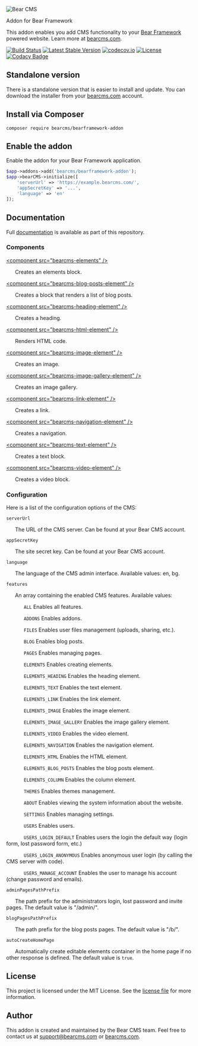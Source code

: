 ![Bear CMS](https://bearcms.github.io/bearcms-logo-for-github.png)

Addon for Bear Framework

This addon enables you add CMS functionality to your [Bear Framework](https://bearframework.com/) powered website. Learn more at [bearcms.com](https://bearcms.com/).

[![Build Status](https://travis-ci.org/bearcms/bearframework-addon.svg)](https://travis-ci.org/bearcms/bearframework-addon)
[![Latest Stable Version](https://poser.pugx.org/bearcms/bearframework-addon/v/stable)](https://packagist.org/packages/bearcms/bearframework-addon)
[![codecov.io](https://codecov.io/github/bearcms/bearframework-addon/coverage.svg?branch=master)](https://codecov.io/github/bearcms/bearframework-addon?branch=master)
[![License](https://poser.pugx.org/bearcms/bearframework-addon/license)](https://packagist.org/packages/bearcms/bearframework-addon)
[![Codacy Badge](https://api.codacy.com/project/badge/Grade/45344c8c617d466bad42e4cbd5313b65)](https://www.codacy.com/app/ivo_2/bearframework-addon)

## Standalone version

There is a standalone version that is easier to install and update. You can download the installer from your [bearcms.com](https://bearcms.com/) account.

## Install via Composer

```shell
composer require bearcms/bearframework-addon
```

## Enable the addon
Enable the addon for your Bear Framework application.

```php
$app->addons->add('bearcms/bearframework-addon');
$app->bearCMS->initialize([
    'serverUrl' => 'https://example.bearcms.com/',
    'appSecretKey' => '...',
    'language' => 'en'
]);
```

## Documentation

Full [documentation](https://github.com/bearcms/bearframework-addon/blob/master/docs/markdown/index.md) is available as part of this repository.

### Components

[&lt;component src="bearcms-elements" /&gt;](https://github.com/bearcms/bearframework-addon/blob/master/docs/components/bearcms-elements.md)

&nbsp;&nbsp;&nbsp;&nbsp;&nbsp;&nbsp;Creates an elements block.

[&lt;component src="bearcms-blog-posts-element" /&gt;](https://github.com/bearcms/bearframework-addon/blob/master/docs/components/bearcms-blog-posts-element.md)

&nbsp;&nbsp;&nbsp;&nbsp;&nbsp;&nbsp;Creates a block that renders a list of blog posts.

[&lt;component src="bearcms-heading-element" /&gt;](https://github.com/bearcms/bearframework-addon/blob/master/docs/components/bearcms-heading-element.md)

&nbsp;&nbsp;&nbsp;&nbsp;&nbsp;&nbsp;Creates a heading.

[&lt;component src="bearcms-html-element" /&gt;](https://github.com/bearcms/bearframework-addon/blob/master/docs/components/bearcms-html-element.md)

&nbsp;&nbsp;&nbsp;&nbsp;&nbsp;&nbsp;Renders HTML code.

[&lt;component src="bearcms-image-element" /&gt;](https://github.com/bearcms/bearframework-addon/blob/master/docs/components/bearcms-image-element.md)

&nbsp;&nbsp;&nbsp;&nbsp;&nbsp;&nbsp;Creates an image.

[&lt;component src="bearcms-image-gallery-element" /&gt;](https://github.com/bearcms/bearframework-addon/blob/master/docs/components/bearcms-image-gallery-element.md)

&nbsp;&nbsp;&nbsp;&nbsp;&nbsp;&nbsp;Creates an image gallery.

[&lt;component src="bearcms-link-element" /&gt;](https://github.com/bearcms/bearframework-addon/blob/master/docs/components/bearcms-link-element.md)

&nbsp;&nbsp;&nbsp;&nbsp;&nbsp;&nbsp;Creates a link.

[&lt;component src="bearcms-navigation-element" /&gt;](https://github.com/bearcms/bearframework-addon/blob/master/docs/components/bearcms-navigation-element.md)

&nbsp;&nbsp;&nbsp;&nbsp;&nbsp;&nbsp;Creates a navigation.

[&lt;component src="bearcms-text-element" /&gt;](https://github.com/bearcms/bearframework-addon/blob/master/docs/components/bearcms-text-element.md)

&nbsp;&nbsp;&nbsp;&nbsp;&nbsp;&nbsp;Creates a text block.

[&lt;component src="bearcms-video-element" /&gt;](https://github.com/bearcms/bearframework-addon/blob/master/docs/components/bearcms-video-element.md)

&nbsp;&nbsp;&nbsp;&nbsp;&nbsp;&nbsp;Creates a video block.

### Configuration

Here is a list of the configuration options of the CMS:

`serverUrl`

&nbsp;&nbsp;&nbsp;&nbsp;&nbsp;&nbsp;The URL of the CMS server. Can be found at your Bear CMS account.

`appSecretKey`

&nbsp;&nbsp;&nbsp;&nbsp;&nbsp;&nbsp;The site secret key. Can be found at your Bear CMS account.

`language`

&nbsp;&nbsp;&nbsp;&nbsp;&nbsp;&nbsp;The language of the CMS admin interface. Available values: en, bg.

`features`

&nbsp;&nbsp;&nbsp;&nbsp;&nbsp;&nbsp;An array containing the enabled CMS features. Available values:

&nbsp;&nbsp;&nbsp;&nbsp;&nbsp;&nbsp;&nbsp;&nbsp;&nbsp;&nbsp;&nbsp;&nbsp;`ALL` Enables all features.

&nbsp;&nbsp;&nbsp;&nbsp;&nbsp;&nbsp;&nbsp;&nbsp;&nbsp;&nbsp;&nbsp;&nbsp;`ADDONS` Enables addons.

&nbsp;&nbsp;&nbsp;&nbsp;&nbsp;&nbsp;&nbsp;&nbsp;&nbsp;&nbsp;&nbsp;&nbsp;`FILES` Enables user files management (uploads, sharing, etc.).

&nbsp;&nbsp;&nbsp;&nbsp;&nbsp;&nbsp;&nbsp;&nbsp;&nbsp;&nbsp;&nbsp;&nbsp;`BLOG` Enables blog posts.

&nbsp;&nbsp;&nbsp;&nbsp;&nbsp;&nbsp;&nbsp;&nbsp;&nbsp;&nbsp;&nbsp;&nbsp;`PAGES` Enables managing pages.

&nbsp;&nbsp;&nbsp;&nbsp;&nbsp;&nbsp;&nbsp;&nbsp;&nbsp;&nbsp;&nbsp;&nbsp;`ELEMENTS` Enables creating elements.

&nbsp;&nbsp;&nbsp;&nbsp;&nbsp;&nbsp;&nbsp;&nbsp;&nbsp;&nbsp;&nbsp;&nbsp;`ELEMENTS_HEADING` Enables the heading element.

&nbsp;&nbsp;&nbsp;&nbsp;&nbsp;&nbsp;&nbsp;&nbsp;&nbsp;&nbsp;&nbsp;&nbsp;`ELEMENTS_TEXT` Enables the text element.

&nbsp;&nbsp;&nbsp;&nbsp;&nbsp;&nbsp;&nbsp;&nbsp;&nbsp;&nbsp;&nbsp;&nbsp;`ELEMENTS_LINK` Enables the link element.

&nbsp;&nbsp;&nbsp;&nbsp;&nbsp;&nbsp;&nbsp;&nbsp;&nbsp;&nbsp;&nbsp;&nbsp;`ELEMENTS_IMAGE` Enables the image element.

&nbsp;&nbsp;&nbsp;&nbsp;&nbsp;&nbsp;&nbsp;&nbsp;&nbsp;&nbsp;&nbsp;&nbsp;`ELEMENTS_IMAGE_GALLERY` Enables the image gallery element.

&nbsp;&nbsp;&nbsp;&nbsp;&nbsp;&nbsp;&nbsp;&nbsp;&nbsp;&nbsp;&nbsp;&nbsp;`ELEMENTS_VIDEO` Enables the video element.

&nbsp;&nbsp;&nbsp;&nbsp;&nbsp;&nbsp;&nbsp;&nbsp;&nbsp;&nbsp;&nbsp;&nbsp;`ELEMENTS_NAVIGATION` Enables the navigation element.

&nbsp;&nbsp;&nbsp;&nbsp;&nbsp;&nbsp;&nbsp;&nbsp;&nbsp;&nbsp;&nbsp;&nbsp;`ELEMENTS_HTML` Enables the HTML element.

&nbsp;&nbsp;&nbsp;&nbsp;&nbsp;&nbsp;&nbsp;&nbsp;&nbsp;&nbsp;&nbsp;&nbsp;`ELEMENTS_BLOG_POSTS` Enables the blog posts element.

&nbsp;&nbsp;&nbsp;&nbsp;&nbsp;&nbsp;&nbsp;&nbsp;&nbsp;&nbsp;&nbsp;&nbsp;`ELEMENTS_COLUMN` Enables the column element.

&nbsp;&nbsp;&nbsp;&nbsp;&nbsp;&nbsp;&nbsp;&nbsp;&nbsp;&nbsp;&nbsp;&nbsp;`THEMES` Enables themes management.

&nbsp;&nbsp;&nbsp;&nbsp;&nbsp;&nbsp;&nbsp;&nbsp;&nbsp;&nbsp;&nbsp;&nbsp;`ABOUT` Enables viewing the system information about the website.

&nbsp;&nbsp;&nbsp;&nbsp;&nbsp;&nbsp;&nbsp;&nbsp;&nbsp;&nbsp;&nbsp;&nbsp;`SETTINGS` Enables managing settings.

&nbsp;&nbsp;&nbsp;&nbsp;&nbsp;&nbsp;&nbsp;&nbsp;&nbsp;&nbsp;&nbsp;&nbsp;`USERS` Enables users.

&nbsp;&nbsp;&nbsp;&nbsp;&nbsp;&nbsp;&nbsp;&nbsp;&nbsp;&nbsp;&nbsp;&nbsp;`USERS_LOGIN_DEFAULT` Enables users the login the default way (login form, lost password form, etc.)

&nbsp;&nbsp;&nbsp;&nbsp;&nbsp;&nbsp;&nbsp;&nbsp;&nbsp;&nbsp;&nbsp;&nbsp;`USERS_LOGIN_ANONYMOUS` Enables anonymous user login (by calling the CMS server with code).

&nbsp;&nbsp;&nbsp;&nbsp;&nbsp;&nbsp;&nbsp;&nbsp;&nbsp;&nbsp;&nbsp;&nbsp;`USERS_MANAGE_ACCOUNT` Enables the user to manage his account (change password and emails).

`adminPagesPathPrefix`

&nbsp;&nbsp;&nbsp;&nbsp;&nbsp;&nbsp;The path prefix for the administrators login, lost password and invite pages. The default value is "/admin/".

`blogPagesPathPrefix`

&nbsp;&nbsp;&nbsp;&nbsp;&nbsp;&nbsp;The path prefix for the blog posts pages. The default value is "/b/".

`autoCreateHomePage`

&nbsp;&nbsp;&nbsp;&nbsp;&nbsp;&nbsp;Automatically create editable elements container in the home page if no other response is defined. The default value is `true`.

## License
This project is licensed under the MIT License. See the [license file](https://github.com/bearcms/bearframework-addon/blob/master/LICENSE) for more information.

## Author
This addon is created and maintained by the Bear CMS team. Feel free to contact us at [support@bearcms.com](mailto:support@bearcms.com) or [bearcms.com](https://bearcms.com/).
